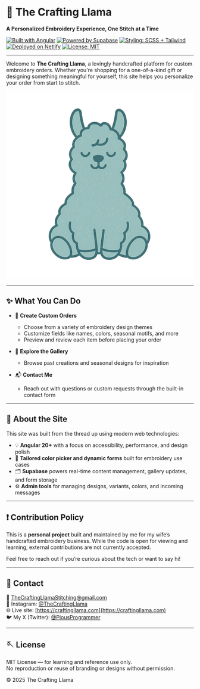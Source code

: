 # 🧵 The Crafting Llama

**A Personalized Embroidery Experience, One Stitch at a Time**

[![Built with Angular](https://img.shields.io/badge/Built%20With-Angular%2020-DD0031?logo=angular&logoColor=white)](https://angular.io)
[![Powered by Supabase](https://img.shields.io/badge/Backend-Supabase-3ECF8E?logo=supabase&logoColor=white)](https://supabase.com)
[![Styling: SCSS + Tailwind](https://img.shields.io/badge/Styling-SCSS_&_Tailwind-38B2AC?logo=sass&logoColor=white)](#)
[![Deployed on Netlify](https://img.shields.io/badge/Hosting-Netlify-00C7B7?logo=netlify&logoColor=white)](https://netlify.com)
[![License: MIT](https://img.shields.io/badge/license-MIT-yellow.svg)](LICENSE)

---

Welcome to **The Crafting Llama**, a lovingly handcrafted platform for custom embroidery orders. Whether you're shopping for a one-of-a-kind gift or designing something meaningful for yourself, this site helps you personalize your order from start to stitch.

![Screenshot of The Crafting Llama homepage](./src/assets/images/hero-llama.png)

---

## ✨ What You Can Do

- 🧶 **Create Custom Orders**
    - Choose from a variety of embroidery design themes
    - Customize fields like names, colors, seasonal motifs, and more
    - Preview and review each item before placing your order

- 🧵 **Explore the Gallery**
    - Browse past creations and seasonal designs for inspiration

- 📬 **Contact Me**
    - Reach out with questions or custom requests through the built-in contact form

---

## 🧵 About the Site

This site was built from the thread up using modern web technologies:

- 💡 **Angular 20+** with a focus on accessibility, performance, and design polish
- 🌈 **Tailored color picker and dynamic forms** built for embroidery use cases
- 🗂️ **Supabase** powers real-time content management, gallery updates, and form storage
- ⚙️ **Admin tools** for managing designs, variants, colors, and incoming messages

---

## ❗ Contribution Policy

This is a **personal project** built and maintained by me for my wife’s handcrafted embroidery business. While the code is open for viewing and learning, external contributions are not currently accepted.

Feel free to reach out if you’re curious about the tech or want to say hi!

---

## 📮 Contact

📧 [TheCraftingLlamaStitching@gmail.com](mailto:thecraftingllamastitching@gmail.com)  
📸 Instagram: [@TheCraftingLlama](https://instagram.com/thecraftingllama)  
🌐 Live site: [https://craftingllama.com](https://craftingllama.com)  
🐦 My X (Twitter): [@PiousProgrammer](https://x.com/PiousProgrammer)

---

## 🪡 License

MIT License — for learning and reference use only.  
No reproduction or reuse of branding or designs without permission.

© 2025 The Crafting Llama
